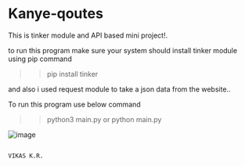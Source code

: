 # Kanye-qoutes

This is tinker module and API based mini project!.

to run this program make sure your system should install tinker module using pip command

>> pip install tinker

and also i used request module to take a json data from the website..

To run this program use below command

>> python3 main.py
      or
>>  python main.py

![image](https://github.com/VikasKarbail/Kanye-qoutes/assets/117006055/e1fa25c6-7bcf-41be-aadf-efce16554ad7)



                                                                            VIKAS K.R.
